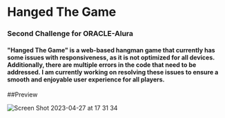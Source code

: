 # Hanged The Game
### Second Challenge for ORACLE-Alura
 
#### "Hanged The Game" is a web-based hangman game that currently has some issues with responsiveness, as it is not optimized for all devices. Additionally, there are multiple errors in the code that need to be addressed. I am currently working on resolving these issues to ensure a smooth and enjoyable user experience for all players.

##Preview

![Screen Shot 2023-04-27 at 17 31 34](https://user-images.githubusercontent.com/71626197/235012332-dfbf2d3a-c404-4017-9de5-9ced2e725f40.png)
